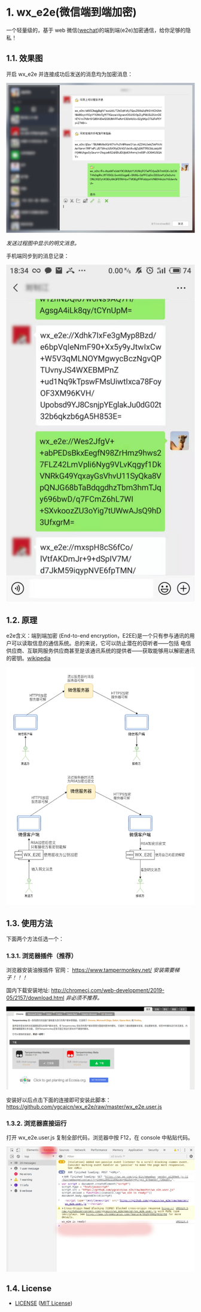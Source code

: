 # 1. wx_e2e(微信端到端加密)

一个轻量级的，基于 web 微信([wechat](https://wx.qq.com))的端到端(e2e)加密通信，给你足够的隐私！

## 1.1. 效果图

开启 wx_e2e 并连接成功后发送的消息均为加密消息：

![1](./img/main.jpg)

_发送过程图中显示的明文消息。_

手机端同步到的消息记录：

![phone](./img/phone.jpg)

## 1.2. 原理

e2e含义：端到端加密 (End-to-end encryption，E2EE)是一个只有参与通讯的用户可以读取信息的通信系统。总的来说，它可以防止潜在的窃听者——包括 电信供应商、互联网服务供应商甚至是该通讯系统的提供者——获取能够用以解密通讯的密钥。[wikipedia](https://zh.wikipedia.org/wiki/%E7%AB%AF%E5%88%B0%E7%AB%AF%E5%8A%A0%E5%AF%86)

![principle](./img/principle.png)

## 1.3. 使用方法

下面两个方法任选一个：

### 1.3.1. 浏览器插件（推荐）

浏览器安装油猴插件
官网： <https://www.tampermonkey.net/> *安装需要梯子！！！*

国内下载安装地址: <http://chromecj.com/web-development/2019-05/2157/download.html> *非必须不推荐。*

![monkey](img/monkey.png)

安装好以后点击下面的连接即可安装此脚本：
<https://github.com/ygcaicn/wx_e2e/raw/master/wx_e2e.user.js>

### 1.3.2. 浏览器直接运行

打开 wx_e2e.user.js 复制全部代码，浏览器中按 F12，在 console 中粘贴代码。

![浏览器](img/browser.jpg)

## 1.4. License

- [LICENSE](LICENSE) ([MIT License][MIT])

[MIT]: http://www.opensource.org/licenses/MIT "The MIT License (MIT)"
